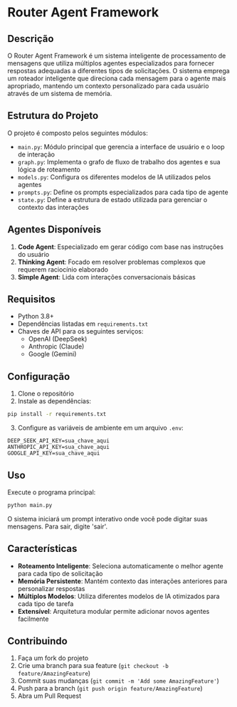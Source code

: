 # Router Agent Framework

## Descrição
O Router Agent Framework é um sistema inteligente de processamento de mensagens que utiliza múltiplos agentes especializados para fornecer respostas adequadas a diferentes tipos de solicitações. O sistema emprega um roteador inteligente que direciona cada mensagem para o agente mais apropriado, mantendo um contexto personalizado para cada usuário através de um sistema de memória.

## Estrutura do Projeto
O projeto é composto pelos seguintes módulos:

- `main.py`: Módulo principal que gerencia a interface de usuário e o loop de interação
- `graph.py`: Implementa o grafo de fluxo de trabalho dos agentes e sua lógica de roteamento
- `models.py`: Configura os diferentes modelos de IA utilizados pelos agentes
- `prompts.py`: Define os prompts especializados para cada tipo de agente
- `state.py`: Define a estrutura de estado utilizada para gerenciar o contexto das interações

## Agentes Disponíveis

1. **Code Agent**: Especializado em gerar código com base nas instruções do usuário
2. **Thinking Agent**: Focado em resolver problemas complexos que requerem raciocínio elaborado
3. **Simple Agent**: Lida com interações conversacionais básicas

## Requisitos
- Python 3.8+
- Dependências listadas em `requirements.txt`
- Chaves de API para os seguintes serviços:
  - OpenAI (DeepSeek)
  - Anthropic (Claude)
  - Google (Gemini)

## Configuração

1. Clone o repositório
2. Instale as dependências:
```bash
pip install -r requirements.txt
```
3. Configure as variáveis de ambiente em um arquivo `.env`:
```
DEEP_SEEK_API_KEY=sua_chave_aqui
ANTHROPIC_API_KEY=sua_chave_aqui
GOOGLE_API_KEY=sua_chave_aqui
```

## Uso

Execute o programa principal:
```bash
python main.py
```

O sistema iniciará um prompt interativo onde você pode digitar suas mensagens. Para sair, digite 'sair'.

## Características

- **Roteamento Inteligente**: Seleciona automaticamente o melhor agente para cada tipo de solicitação
- **Memória Persistente**: Mantém contexto das interações anteriores para personalizar respostas
- **Múltiplos Modelos**: Utiliza diferentes modelos de IA otimizados para cada tipo de tarefa
- **Extensível**: Arquitetura modular permite adicionar novos agentes facilmente

## Contribuindo

1. Faça um fork do projeto
2. Crie uma branch para sua feature (`git checkout -b feature/AmazingFeature`)
3. Commit suas mudanças (`git commit -m 'Add some AmazingFeature'`)
4. Push para a branch (`git push origin feature/AmazingFeature`)
5. Abra um Pull Request
